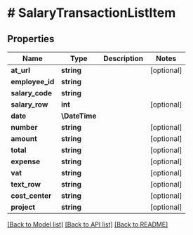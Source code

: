 # # SalaryTransactionListItem

## Properties

Name | Type | Description | Notes
------------ | ------------- | ------------- | -------------
**at_url** | **string** |  | [optional]
**employee_id** | **string** |  |
**salary_code** | **string** |  |
**salary_row** | **int** |  | [optional]
**date** | **\DateTime** |  |
**number** | **string** |  | [optional]
**amount** | **string** |  | [optional]
**total** | **string** |  | [optional]
**expense** | **string** |  | [optional]
**vat** | **string** |  | [optional]
**text_row** | **string** |  | [optional]
**cost_center** | **string** |  | [optional]
**project** | **string** |  | [optional]

[[Back to Model list]](../../README.md#models) [[Back to API list]](../../README.md#endpoints) [[Back to README]](../../README.md)

